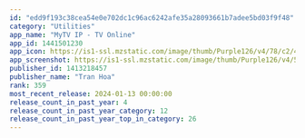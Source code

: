 ```yaml
---
id: "edd9f193c38cea54e0e702dc1c96ac6242afe35a28093661b7adee5bd03f9f48"
category: "Utilities"
app_name: "MyTV IP - TV Online"
app_id: 1441501230
app_icon: https://is1-ssl.mzstatic.com/image/thumb/Purple126/v4/78/c2/45/78c245b3-2a07-7e60-c719-8a9177994412/AppIcon-0-0-1x_U007emarketing-0-0-0-7-0-0-85-220.png/1024x1024bb.png
app_screenshot: https://is1-ssl.mzstatic.com/image/thumb/Purple126/v4/5d/08/c8/5d08c8c9-909a-b1db-b46b-65b82c79ca72/pr_source.png/1242x2688bb.png
publisher_id: 1413218457
publisher_name: "Tran Hoa"
rank: 359
most_recent_release: 2024-01-13 00:00:00
release_count_in_past_year: 4
release_count_in_past_year_category: 12
release_count_in_past_year_top_in_category: 26
---
```

